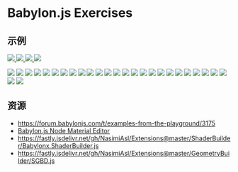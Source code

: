 # Babylon.js Exercises

## 示例

<a href="https://www.babylonjs-playground.com/#B6M2DD#4">
<img src="Screenshots/2023-08-07_093102.jpg">
</a>

<a href="https://www.babylonjs-playground.com/#8GKG5X#13">
<img src="Screenshots/2023-08-07_105603.jpg">
</a>

<a href="https://playground.babylonjs.com/#TG8EC5">
<img src="Screenshots/2023-08-07_105730.jpg">
</a>

<a href="https://playground.babylonjs.com/#MXV7VQ#2">
<img src="Screenshots/2023-08-07_110310.jpg">
</a>

[![](Screenshots/2023-08-07_110439.jpg)](https://www.babylonjs-playground.com/#ACPMQL#2)
[![](Screenshots/2023-08-07_110755.jpg)](https://www.babylonjs-playground.com/#1U5GPV#65)
[![](Screenshots/2023-08-07_110917.jpg)](https://www.babylonjs-playground.com/#UYS16D#8)
[![](Screenshots/2023-08-07_111056.jpg)](https://www.babylonjs-playground.com/#QP930R#9)
[![](Screenshots/2023-08-07_111216.jpg)](https://www.babylonjs-playground.com/#NP3GK1#25)
[![](Screenshots/2023-08-07_111258.jpg)](https://www.babylonjs-playground.com/#VADCKV#12)
[![](Screenshots/2023-08-07_111339.jpg)](https://playground.babylonjs.com/#XH85A9#29)
[![](Screenshots/2023-08-07_111411.jpg)](https://www.babylonjs-playground.com/#1IAR36#25)
[![](Screenshots/2023-08-07_111440.jpg)](https://www.babylonjs-playground.com/#XH185X#21)
[![](Screenshots/2023-08-07_111523.jpg)](https://www.babylonjs-playground.com/#U5SSCN#34)
[![](Screenshots/2023-08-07_111551.jpg)](https://www.babylonjs-playground.com/#BEJEB3#9)
[![](Screenshots/2023-08-07_111627.jpg)](https://www.babylonjs-playground.com/#ZV74Z1#1)
[![](Screenshots/2023-08-07_111700.jpg)](https://www.babylonjs-playground.com/#CGTKV7#11)
[![](Screenshots/2023-08-07_111728.jpg)](https://playground.babylonjs.com/#L76FB1#90)
[![](Screenshots/2023-08-07_111813.jpg)](https://www.babylonjs-playground.com/#VADCKV#6)
[![](Screenshots/2023-08-07_111849.jpg)](https://playground.babylonjs.com/#3SSUAB)
[![](Screenshots/2023-08-07_111916.jpg)](https://www.babylonjs-playground.com/#5MJ1X9#13)
[![](Screenshots/2023-08-07_112054.jpg)](https://www.babylonjs-playground.com/#02ZUE0#9)
[![](Screenshots/2023-08-07_112242.jpg)](https://playground.babylonjs.com/#4WM08Q#14)
[![](Screenshots/2023-08-07_112340.jpg)](https://www.babylonjs-playground.com/#258JTK#13)
[![](Screenshots/2023-08-07_112407.jpg)](https://www.babylonjs-playground.com/#XH185X#9)
[![](Screenshots/2023-08-07_112557.jpg)](https://www.babylonjs-playground.com/#CSZYEP#54)
[![](Screenshots/2023-08-07_113008.jpg)](https://playground.babylonjs.com/#DEV5Y5#3)
[![](Screenshots/2023-08-07_113108.jpg)](https://playground.babylonjs.com/#A9LUPS#10)
[![](Screenshots/2023-08-07_113136.jpg)](https://www.babylonjs-playground.com/#LX6M6F#11)
[![](Screenshots/2023-08-07_113233.jpg)](https://playground.babylonjs.com/#PM5MFS#14)
[![](Screenshots/2023-08-07_113349.jpg)](https://www.babylonjs-playground.com/#1F17BQ#56)


## 资源

- https://forum.babylonjs.com/t/examples-from-the-playground/3175
- [Babylon.js Node Material Editor](https://nme.babylonjs.com/#XDUFVU#8)
- https://fastly.jsdelivr.net/gh/NasimiAsl/Extensions@master/ShaderBuilder/Babylonx.ShaderBuilder.js
- https://fastly.jsdelivr.net/gh/NasimiAsl/Extensions@master/GeometryBuilder/SGBD.js


